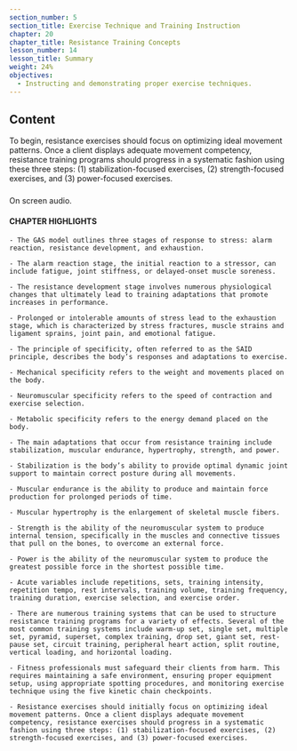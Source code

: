 ```yaml
---
section_number: 5
section_title: Exercise Technique and Training Instruction
chapter: 20
chapter_title: Resistance Training Concepts
lesson_number: 14
lesson_title: Summary
weight: 24%
objectives:
  - Instructing and demonstrating proper exercise techniques.
---
```


## Content
To begin, resistance exercises should focus on optimizing ideal movement patterns. Once a client displays adequate movement competency, resistance training programs should progress in a systematic fashion using these three steps: (1) stabilization-focused exercises, (2) strength-focused exercises, and (3) power-focused exercises.

### 

On screen audio. 

#### CHAPTER HIGHLIGHTS

	- The GAS model outlines three stages of response to stress: alarm reaction, resistance development, and exhaustion.

	- The alarm reaction stage, the initial reaction to a stressor, can include fatigue, joint stiffness, or delayed-onset muscle soreness.

	- The resistance development stage involves numerous physiological changes that ultimately lead to training adaptations that promote increases in performance.

	- Prolonged or intolerable amounts of stress lead to the exhaustion stage, which is characterized by stress fractures, muscle strains and ligament sprains, joint pain, and emotional fatigue.

	- The principle of specificity, often referred to as the SAID principle, describes the body’s responses and adaptations to exercise.

	- Mechanical specificity refers to the weight and movements placed on the body.

	- Neuromuscular specificity refers to the speed of contraction and exercise selection.

	- Metabolic specificity refers to the energy demand placed on the body.

	- The main adaptations that occur from resistance training include stabilization, muscular endurance, hypertrophy, strength, and power.

	- Stabilization is the body’s ability to provide optimal dynamic joint support to maintain correct posture during all movements.

	- Muscular endurance is the ability to produce and maintain force production for prolonged periods of time.

	- Muscular hypertrophy is the enlargement of skeletal muscle fibers.

	- Strength is the ability of the neuromuscular system to produce internal tension, specifically in the muscles and connective tissues that pull on the bones, to overcome an external force.

	- Power is the ability of the neuromuscular system to produce the greatest possible force in the shortest possible time.

	- Acute variables include repetitions, sets, training intensity, repetition tempo, rest intervals, training volume, training frequency, training duration, exercise selection, and exercise order.

	- There are numerous training systems that can be used to structure resistance training programs for a variety of effects. Several of the most common training systems include warm-up set, single set, multiple set, pyramid, superset, complex training, drop set, giant set, rest-pause set, circuit training, peripheral heart action, split routine, vertical loading, and horizontal loading.

	- Fitness professionals must safeguard their clients from harm. This requires maintaining a safe environment, ensuring proper equipment setup, using appropriate spotting procedures, and monitoring exercise technique using the five kinetic chain checkpoints.

	- Resistance exercises should initially focus on optimizing ideal movement patterns. Once a client displays adequate movement competency, resistance exercises should progress in a systematic fashion using three steps: (1) stabilization-focused exercises, (2) strength-focused exercises, and (3) power-focused exercises.